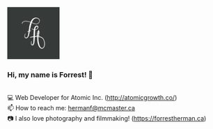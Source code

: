 <img src="https://github.com/forrest-herman/forrest-herman/blob/main/initials.jpg?raw=true" width="120">

### Hi, my name is Forrest! 👋
\
💻 Web Developer for Atomic Inc. (http://atomicgrowth.co/)
\
📫 How to reach me: hermanf@mcmaster.ca
\
📷 I also love photography and filmmaking! (https://forrestherman.ca)

<!--
**forrest-herman/forrest-herman** is a ✨ _special_ ✨ repository because its `README.md` (this file) appears on your GitHub profile.

Here are some ideas to get you started:

- 🔭 I’m currently working on ...
- 🌱 I’m currently learning ...
- 👯 I’m looking to collaborate on ...
- 🤔 I’m looking for help with ...
- 💬 Ask me about ...
- 📫 How to reach me: ...
- 😄 Pronouns: ...
- ⚡ Fun fact: ...
-->
